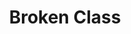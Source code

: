 ---
pid: llg129
title: Broken Class
location_transcription: City Hall
coordinates: "[-75.162888653837, 39.951724955]"
zipcode: '19130'
gen_neighborhood: North Philadelphia
neighborhood: Art Museum,Francisville
outside_phl: 
age: '14'
age_range: 13-19
instagram: 
image_file_name: llg_129.jpg
proposal_transcription: 
topic: Class Structure,Education,Violence
topic_summary: 0, 0, 0
type: Sculpture Statue
keywords_other: schools, books, hands, hands reaching
credit: Asaf Lebovic
image_labels: 
twitter: asaflbvc
facebook: 
permalink: "/monuments/llg129/"
layout: item-page
---